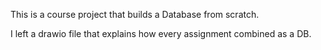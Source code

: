 This is a course project that builds a Database from scratch.

I left a drawio file that explains how every assignment combined as a DB.